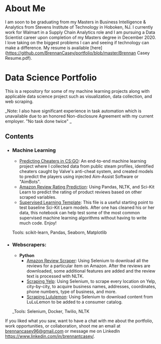 # About Me
I am soon to be graduating from my Masters in Business Intelligence & Analytics from Stevens Institute of Technology in Hoboken, NJ. I currently work for Walmart in a Supply Chain Analytics role and I am pursuing a Data Scientist career upon completion of my Masters degree in December 2020. I love taking on the biggest problems I can and seeing if technology can make a difference. 
My resume is available [here](https://github.com/BrennanCasey/portfolio/blob/master/Brennan Casey Resume.pdf).

# Data Science Portfolio
This is a repository for some of my machine learning projects along with applicable data science project such as visualization, data collection, and web scraping. 

_Note: I also have significant experience in task automation which is unavailable due to an honored Non-disclosure Agreement with my current employer. "No task done twice" _

## Contents

- ### Machine Learning

	- [Predicting Cheaters in CS:GO](https://github.com/BrennanCasey/portfolio/blob/master/CSGO%20Analysis.ipynb): An end-to-end machine learning project where I collected data from public steam profiles, identified cheaters caught by Valve's anti-cheat system, and created models to predict the players using injected Aim-Assist Software or "AimBots".
	- [Amazon Review Rating Prediction](https://github.com/BrennanCasey/portfolio/blob/master/Amazon%20Review%20Prediction.ipynb): Using Pandas, NLTK, and Sci-Kit Learn to predict the rating of product reviews based on other scraped variables.
	- [Supervised Learning Template](https://github.com/BrennanCasey/portfolio/blob/master/Machine%20Learning%20Template.ipynb): This file is a useful starting point to test baseline Sci-Kit Learn models. After one has cleaned his or her data, this notebook can help test some of the most common supervised machine learning algorithms without having to write much code. Enjoy!
	
	Tools: scikit-learn, Pandas, Seaborn, Matplotlib 


- ### Webscrapers: 

	- __Python__
		- [Amazon Review Scraper](https://github.com/BrennanCasey/portfolio/blob/master/Amazon%20Product%20Review%20Scraper.ipynb): Using Selenium to download all the reviews for a particular item on Amazon. After the reviews are downloaded, some additional features are added and the review text is processed with NLTK. 
		- [Scraping Yelp](https://github.com/BrennanCasey/portfolio/blob/master/Scraping%20Yelp.ipynb): Using Selenium, to scrape every location on Yelp, city-by-city, to acquire business names, addresses, coordinates, phone numbers, type of business, and more.  
		- [Scraping Lululemon](https://github.com/BrennanCasey/portfolio/blob/master/Scraping%20LuluLemon.ipynb): Using Selenium to download content from LuLuLemon to be added to a consumer catalog. 
	
	_Tools: Selenium, Docker, Twilio, NLTK
	

If you liked what you saw, want to have a chat with me about the portfolio, work opportunities, or collaboration, shoot me an email at brennancasey96@gmail.com or message me on LinkedIn https://www.linkedin.com/in/brennantcasey/. 
